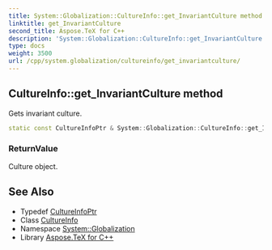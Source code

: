 ```yaml
---
title: System::Globalization::CultureInfo::get_InvariantCulture method
linktitle: get_InvariantCulture
second_title: Aspose.TeX for C++
description: 'System::Globalization::CultureInfo::get_InvariantCulture method. Gets invariant culture in C++.'
type: docs
weight: 3500
url: /cpp/system.globalization/cultureinfo/get_invariantculture/
---
```

## CultureInfo::get_InvariantCulture method


Gets invariant culture.

```cpp
static const CultureInfoPtr & System::Globalization::CultureInfo::get_InvariantCulture()
```


### ReturnValue

Culture object.

## See Also

* Typedef [CultureInfoPtr](../../cultureinfoptr/)
* Class [CultureInfo](../)
* Namespace [System::Globalization](../../)
* Library [Aspose.TeX for C++](../../../)
